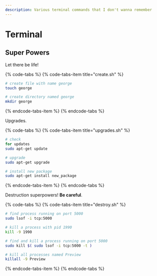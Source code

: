 ```yaml
---
description: Various terminal commands that I don't wanna remember
---
```


# Terminal

## Super Powers

Let there be life!

{% code-tabs %}
{% code-tabs-item title="create.sh" %}
```bash
# create file with name george
touch george

# create directory named george
mkdir george
```
{% endcode-tabs-item %}
{% endcode-tabs %}

Upgrades.

{% code-tabs %}
{% code-tabs-item title="upgrades.sh" %}
```bash
# check 
for updates
sudo apt-get update

# upgrade
sudo apt-get upgrade

# install new package
sudo apt-get install new_package
```
{% endcode-tabs-item %}
{% endcode-tabs %}

Destruction superpowers! **Be careful**.

{% code-tabs %}
{% code-tabs-item title="destroy.sh" %}
```bash
# find process running on port 5000
sudo lsof -i tcp:5000

# kill a process with pid 1990
kill -9 1990

# find and kill a process running on port 5000
sudo kill $( sudo lsof -i tcp:5000 -t )

# kill all processes named Preview
killall -9 Preview
```
{% endcode-tabs-item %}
{% endcode-tabs %}



